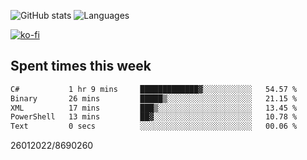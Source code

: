 ![GitHub stats](https://github-readme-stats.vercel.app/api?username=emipa606&theme=github_dark&show_icons=true) 
![Languages](https://github-readme-stats.vercel.app/api/top-langs/?username=emipa606&theme=github_dark&layout=compact)

[![ko-fi](https://ko-fi.com/img/githubbutton_sm.svg)](https://ko-fi.com/G2G55DDYD)

## Spent times this week
<!--START_SECTION:waka-->

```txt
C#           1 hr 9 mins     █████████████▓░░░░░░░░░░░   54.57 %
Binary       26 mins         █████▒░░░░░░░░░░░░░░░░░░░   21.15 %
XML          17 mins         ███▒░░░░░░░░░░░░░░░░░░░░░   13.45 %
PowerShell   13 mins         ██▓░░░░░░░░░░░░░░░░░░░░░░   10.78 %
Text         0 secs          ░░░░░░░░░░░░░░░░░░░░░░░░░   00.06 %
```

<!--END_SECTION:waka-->


26012022/8690260
